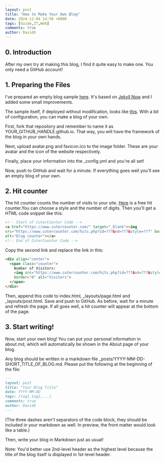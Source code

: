 ```yaml
---
layout: post
title: "How to Make Your Own Blog"
date: 2024-12-04 14:50 +0800
tags: [Guide,IT,Web]
comments: true
author: DavidX
---
```

## 0. Introduction

After my own try at making this blog, I find it quite easy to make one. You only need a GitHub account!

## 1. Preparing the Files

I\'ve prepared an empty blog sample [here](https://github.com/Davidasx/blog-framework-template). It\'s based on [Jekyll Now](https://github.com/barryclark/jekyll-now) and I added some small improvements.

The sample itself, if deployed without modification, looks like [this](https://davidasx.github.io/blog-framework-template/). With a bit of configuration, you can make a blog of your own.

First, fork that repository and remember to name it as YOUR_GITHUB_HANDLE.github.io. That way, you will have the framework of the blog in your own hands.

Next, upload avatar.png and favicon.ico to the image folder. These are your avatar and the icon of the website respectively.

Finally, place your information into the _config.yml and you\'re all set!

Now, push to GitHub and wait for a minute. If everything goes well you\'ll see an empty blog of your own.

## 2. Hit counter

The hit counter counts the number of visits to your site. [Here](https://cutercounter.com) is a free hit counter.You can choose a style and the number of digits. Then you\'ll get a HTML code snippet like this:

```HTML
<!-- Start of CuterCounter Code -->
<a href="https://www.cutercounter.com/" target="_blank"><img 
src="https://www.cutercounter.com/hits.php?id=???&nd=???&style=???" border="0" 
alt="blog counter"></a>
<!-- End of CuterCounter Code -->
```

Copy the second link and replace the link in this:

```HTML
<div align="center">
  <span class="counter">
    Number of Visitors:
    <img src="https://www.cutercounter.com/hits.php?id=???&nd=???&style=???" 
    border="0" alt="Visitors">
  </span>
</div>
```

Then, append this code to index.html, _layouts/page.html and _layouts/post.html. Save and push to GitHub. As before, wait for a minute and refresh the page. If all goes well, a hit counter will appear at the bottom of the page.

## 3. Start writing!

Now, start your own blog! You can put your personal information in about.md, which will automatically be shown in the About page of your blog.

Any blog should be written in a markdown file _posts/YYYY-MM-DD-SHORT_TITLE_OF_BLOG.md. Please put the following at the beginning of the file:

```Markdown
---
layout: post
title: "Your Blog Title"
date: YYYY-MM-DD
tags: [tag1,tag2,...]
comments: true
author: DavidX
---
```

(The three dashes aren\'t separators of the code block, they should be included in your markdown as well. In preview, the front matter would look like a table.)

Then, write your blog in Markdown just as usual!

Note: You\'d better use 2nd-level header as the highest level because the title of the blog itself is displayed in 1st-level header.
